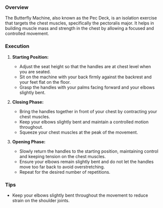 ### Overview
The Butterfly Machine, also known as the Pec Deck, is an isolation exercise that targets the chest muscles, specifically the pectoralis major. It helps in building muscle mass and strength in the chest by allowing a focused and controlled movement.

### Execution
1. **Starting Position:**
   - Adjust the seat height so that the handles are at chest level when you are seated.
   - Sit on the machine with your back firmly against the backrest and your feet flat on the floor.
   - Grasp the handles with your palms facing forward and your elbows slightly bent.

2. **Closing Phase:**
   - Bring the handles together in front of your chest by contracting your chest muscles.
   - Keep your elbows slightly bent and maintain a controlled motion throughout.
   - Squeeze your chest muscles at the peak of the movement.

3. **Opening Phase:**
   - Slowly return the handles to the starting position, maintaining control and keeping tension on the chest muscles.
   - Ensure your elbows remain slightly bent and do not let the handles move too far back to avoid overstretching.
   - Repeat for the desired number of repetitions.

### Tips
- Keep your elbows slightly bent throughout the movement to reduce strain on the shoulder joints.